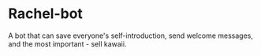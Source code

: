# Rachel-bot
A bot that can save everyone's self-introduction, send welcome messages, and the most important - sell kawaii.
